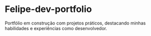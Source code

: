 # Felipe-dev-portfolio
Portfólio em construção com projetos práticos, destacando minhas habilidades e experiências como desenvolvedor.
